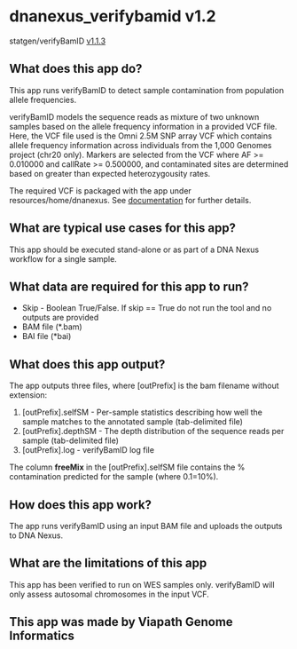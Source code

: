 # dnanexus_verifybamid v1.2

statgen/verifyBamID [v1.1.3](https://github.com/statgen/verifyBamID/releases/tag/v1.1.3)

## What does this app do?

This app runs verifyBamID to detect sample contamination from population allele frequencies.

verifyBamID models the sequence reads as mixture of two unknown samples based on the allele frequency information in a provided VCF file. Here, the VCF file used is the Omni 2.5M SNP array VCF which contains allele frequency information across individuals from the 1,000 Genomes project (chr20 only). Markers are selected from the VCF where AF >= 0.010000 and callRate >= 0.500000, and contaminated sites are determined based on greater than expected heterozygousity rates.

The required VCF is packaged with the app under resources/home/dnanexus.
See [documentation](https://genome.sph.umich.edu/wiki/VerifyBamID) for further details.

## What are typical use cases for this app?

This app should be executed stand-alone or as part of a DNA Nexus workflow for a single sample.

## What data are required for this app to run?

* Skip - Boolean True/False. If skip == True do not run the tool and no outputs are provided
* BAM file (*.bam)
* BAI file (*bai)

## What does this app output?

The app outputs three files, where [outPrefix] is the bam filename without extension:

1. [outPrefix].selfSM - Per-sample statistics describing how well the sample matches to the annotated sample (tab-delimited file)
2. [outPrefix].depthSM - The depth distribution of the sequence reads per sample (tab-delimited file)
3. [outPrefix].log - verifyBamID log file

The column **freeMix** in the [outPrefix].selfSM file contains the % contamination predicted for the sample (where 0.1=10%).

## How does this app work?

The app runs verifyBamID using an input BAM file and uploads the outputs to DNA Nexus.

## What are the limitations of this app

This app has been verified to run on WES samples only.
verifyBamID will only assess autosomal chromosomes in the input VCF.

## This app was made by Viapath Genome Informatics
